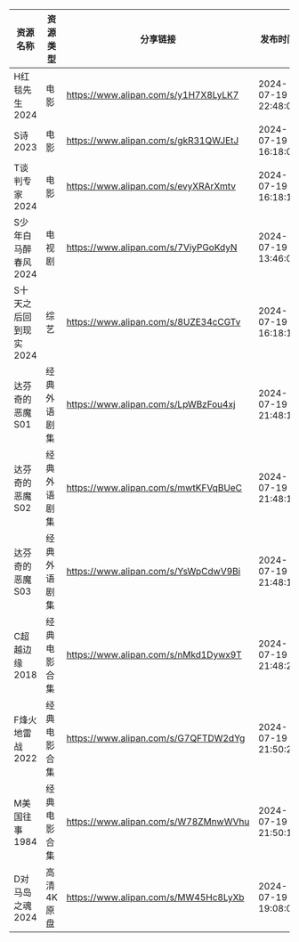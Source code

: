 | 资源名称          | 资源类型   | 分享链接                                 | 发布时间                |
| ------------- | ------ | ------------------------------------ | ------------------- |
| H红毯先生2024     | 电影     | https://www.alipan.com/s/y1H7X8LyLK7 | 2024-07-19 22:48:07 |
| S诗2023        | 电影     | https://www.alipan.com/s/gkR31QWJEtJ | 2024-07-19 16:18:09 |
| T谈判专家2024     | 电影     | https://www.alipan.com/s/evyXRArXmtv | 2024-07-19 16:18:10 |
| S少年白马醉春风2024  | 电视剧    | https://www.alipan.com/s/7ViyPGoKdyN | 2024-07-19 13:46:07 |
| S十天之后回到现实2024 | 综艺     | https://www.alipan.com/s/8UZE34cCGTv | 2024-07-19 16:18:12 |
| 达芬奇的恶魔S01     | 经典外语剧集 | https://www.alipan.com/s/LpWBzFou4xj | 2024-07-19 21:48:18 |
| 达芬奇的恶魔S02     | 经典外语剧集 | https://www.alipan.com/s/mwtKFVqBUeC | 2024-07-19 21:48:16 |
| 达芬奇的恶魔S03     | 经典外语剧集 | https://www.alipan.com/s/YsWpCdwV9Bi | 2024-07-19 21:48:19 |
| C超越边缘2018     | 经典电影合集 | https://www.alipan.com/s/nMkd1Dywx9T | 2024-07-19 21:48:21 |
| F烽火地雷战2022    | 经典电影合集 | https://www.alipan.com/s/G7QFTDW2dYg | 2024-07-19 21:50:20 |
| M美国往事1984     | 经典电影合集 | https://www.alipan.com/s/W78ZMnwWVhu | 2024-07-19 21:50:19 |
| D对马岛之魂2024    | 高清4K原盘 | https://www.alipan.com/s/MW45Hc8LyXb | 2024-07-19 19:08:05 |
